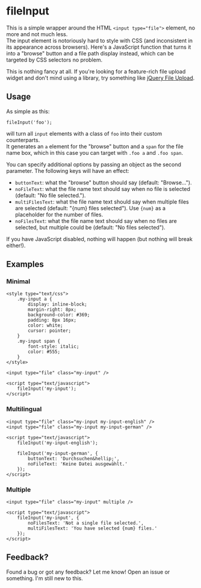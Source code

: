 # fileInput

This is a simple wrapper around the HTML `<input type="file">` element, no more and not much less.  
The input element is notoriously hard to style with CSS (and inconsistent in its appearance across browsers).
Here's a JavaScript function that turns it into a "browse" button and a file path display instead, which can be targeted
by CSS selectors no problem.

This is nothing fancy at all. If you're looking for a feature-rich file upload widget and don't mind using a library,
try something like [jQuery File Upload](https://github.com/blueimp/jQuery-File-Upload).

## Usage

As simple as this:  

    fileInput('foo');
will turn all `input` elements with a class of `foo` into their custom counterparts.  
It generates an `a` element for the "browse" button and a `span` for the file name box, which in this case you can target with `.foo a` and `.foo span`.

You can specify additional options by passing an object as the second parameter. The following keys will have an effect:
* `buttonText`: what the "browse" button should say (default: "Browse&hellip;").
* `noFileText`: what the file name text should say when no file is selected (default: "No file selected.").
* `multiFilesText`: what the file name text should say when multiple files are selected (default: "{num} files selected"). Use `{num}` as a placeholder for the number of files.
* `noFilesText`: what the file name text should say when no files are selected, but multiple could be (default: "No files selected").

If you have JavaScript disabled, nothing will happen (but nothing will break either!).

## Examples

### Minimal

	<style type="text/css">
		.my-input a {
			display: inline-block;
			margin-right: 8px;
			background-color: #369;
			padding: 8px 16px;
			color: white;
			cursor: pointer;
		}
		.my-input span {
			font-style: italic;
			color: #555;
		}
	</style>
	
	<input type="file" class="my-input" />
	
	<script type="text/javascript">
		fileInput('my-input');
	</script>
	
### Multilingual

	<input type="file" class="my-input my-input-english" />
	<input type="file" class="my-input my-input-german" />
	
	<script type="text/javascript">
		fileInput('my-input-english');

		fileInput('my-input-german', {
			buttonText: 'Durchsuchen&hellip;',
			noFileText: 'Keine Datei ausgewählt.'
		});
	</script>
	
### Multiple
	
	<input type="file" class="my-input" multiple />
	
	<script type="text/javascript">
		fileInput('my-input', {
		    noFilesText: 'Not a single file selected.',
		    multiFilesText: 'You have selected {num} files.'
		});
	</script>	
	
## Feedback?

Found a bug or got any feedback? Let me know! Open an issue or something. I'm still new to this.